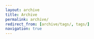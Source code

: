 ```yaml
---
layout: archive
title: Archive
permalink: archive/
redirect_from: [archive/tags/, tags/]
navigation: true
---
```

